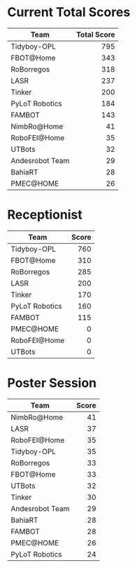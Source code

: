 # Current Total Scores
|      Team       | Total Score |
| --------------- | ----------: |
| Tidyboy-OPL     |         795 |
| FBOT@Home       |         343 |
| RoBorregos      |         318 |
| LASR            |         237 |
| Tinker          |         200 |
| PyLoT Robotics  |         184 |
| FAMBOT          |         143 |
| NimbRo@Home     |          41 |
| RoboFEI@Home    |          35 |
| UTBots          |          32 |
| Andesrobot Team |          29 |
| BahiaRT         |          28 |
| PMEC@HOME       |          26 |

# Receptionist
|      Team      | Score |
| -------------- | ----: |
| Tidyboy-OPL    |   760 |
| FBOT@Home      |   310 |
| RoBorregos     |   285 |
| LASR           |   200 |
| Tinker         |   170 |
| PyLoT Robotics |   160 |
| FAMBOT         |   115 |
| PMEC@HOME      |     0 |
| RoboFEI@Home   |     0 |
| UTBots         |     0 |

# Poster Session
|      Team       | Score |
| --------------- | ----: |
| NimbRo@Home     |    41 |
| LASR            |    37 |
| RoboFEI@Home    |    35 |
| Tidyboy-OPL     |    35 |
| RoBorregos      |    33 |
| FBOT@Home       |    33 |
| UTBots          |    32 |
| Tinker          |    30 |
| Andesrobot Team |    29 |
| BahiaRT         |    28 |
| FAMBOT          |    28 |
| PMEC@HOME       |    26 |
| PyLoT Robotics  |    24 |

